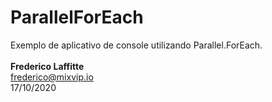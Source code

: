 # ParallelForEach
Exemplo de aplicativo de console utilizando Parallel.ForEach.
<br><br>
<b>Frederico Laffitte</b><br>
frederico@mixvip.io<br>
17/10/2020<br>
